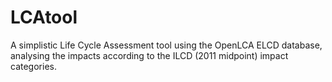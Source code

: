 # LCAtool
A simplistic Life Cycle Assessment tool using the OpenLCA ELCD database, analysing the impacts according to the ILCD (2011 midpoint)
impact categories.
